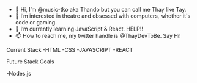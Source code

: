 - 👋 Hi, I’m @music-tko aka Thando but you can call me Thay like Tay.
- 👀 I’m interested in theatre and obsessed with computers, whether it's code or gaming.
- 🌱 I’m currently learning JavaScript & React. HELP!!
- 📫 How to reach me, my twitter handle is @ThayDevToBe. Say Hi!


Current Stack
   -HTML
   -CSS
   -JAVASCRIPT
   -REACT

Future Stack Goals

  -Nodes.js
  
